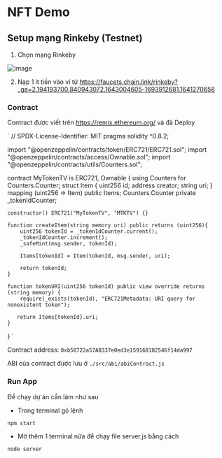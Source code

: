 # NFT Demo

## Setup mạng Rinkeby (Testnet)
1. Chọn mạng Rinkeby

![image](https://user-images.githubusercontent.com/68543789/150730786-73c38b9b-6b21-4668-ba19-eadc66d917f2.png)

2. Nạp 1 ít tiền vào ví từ https://faucets.chain.link/rinkeby?_ga=2.194193700.840943072.1643004605-1693912681.1641270658


### Contract

Contract được viết trên https://remix.ethereum.org/ và đã Deploy

`
// SPDX-License-Identifier: MIT
pragma solidity ^0.8.2;

import "@openzeppelin/contracts/token/ERC721/ERC721.sol";
import "@openzeppelin/contracts/access/Ownable.sol";
import "@openzeppelin/contracts/utils/Counters.sol";

contract MyTokenTV is ERC721, Ownable {
    using Counters for Counters.Counter;
    struct Item {
        uint256 id;
        address creator;
        string uri;
    }
    mapping (uint256 => Item) public Items;
    Counters.Counter private _tokenIdCounter;

    constructor() ERC721("MyTokenTV", "MTKTV") {}

    function createItem(string memory uri) public returns (uint256){
        uint256 tokenId = _tokenIdCounter.current();
        _tokenIdCounter.increment();
        _safeMint(msg.sender, tokenId);

        Items[tokenId] = Item(tokenId, msg.sender, uri);

        return tokenId;
    }

    function tokenURI(uint256 tokenId) public view override returns (string memory) {
        require(_exists(tokenId), "ERC721Metadata: URI query for nonexistent token");

       return Items[tokenId].uri;
    }
}
`

Contract address: `0xb58722a57AB337e0ed3e159168182546f14da997`

ABI của contract được lưu ở `./src/abi/abiContract.js`


### Run App

Đề chạy dự án cần làm như sau
- Trong terminal gõ lệnh

`npm start`

- Mở thêm 1 terminal nữa để chạy file server.js bằng cách

`node server`
